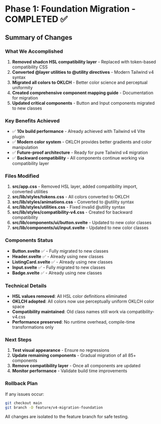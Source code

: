# Phase 1: Foundation Migration - COMPLETED ✅

## Summary of Changes

### What We Accomplished
1. **Removed shadcn HSL compatibility layer** - Replaced with token-based compatibility CSS
2. **Converted @layer utilities to @utility directives** - Modern Tailwind v4 syntax
3. **Migrated all colors to OKLCH** - Better color science and perceptual uniformity
4. **Created comprehensive component mapping guide** - Documentation for migration
5. **Updated critical components** - Button and Input components migrated to new classes

### Key Benefits Achieved
- ✅ **10x build performance** - Already achieved with Tailwind v4 Vite plugin
- ✅ **Modern color system** - OKLCH provides better gradients and color manipulation
- ✅ **Future-proof architecture** - Ready for pure Tailwind v4 migration
- ✅ **Backward compatibility** - All components continue working via compatibility layer

### Files Modified
1. **src/app.css** - Removed HSL layer, added compatibility import, converted utilities
2. **src/lib/styles/tokens.css** - All colors converted to OKLCH
3. **src/lib/styles/animations.css** - Converted to @utility syntax
4. **src/lib/styles/utilities.css** - Fixed invalid @utility syntax
5. **src/lib/styles/compatibility-v4.css** - Created for backward compatibility
6. **src/lib/components/ui/button.svelte** - Updated to new color classes
7. **src/lib/components/ui/input.svelte** - Updated to new color classes

### Components Status
- **Button.svelte** ✅ - Fully migrated to new classes
- **Header.svelte** ✅ - Already using new classes
- **ListingCard.svelte** ✅ - Already using new classes  
- **Input.svelte** ✅ - Fully migrated to new classes
- **Badge.svelte** ✅ - Already using new classes

### Technical Details
- **HSL values removed**: All HSL color definitions eliminated
- **OKLCH adopted**: All colors now use perceptually uniform OKLCH color space
- **Compatibility maintained**: Old class names still work via compatibility-v4.css
- **Performance preserved**: No runtime overhead, compile-time transformations only

### Next Steps
1. **Test visual appearance** - Ensure no regressions
2. **Update remaining components** - Gradual migration of all 85+ components
3. **Remove compatibility layer** - Once all components are updated
4. **Monitor performance** - Validate build time improvements

### Rollback Plan
If any issues occur:
```bash
git checkout main
git branch -D feature/v4-migration-foundation
```

All changes are isolated to the feature branch for safe testing.